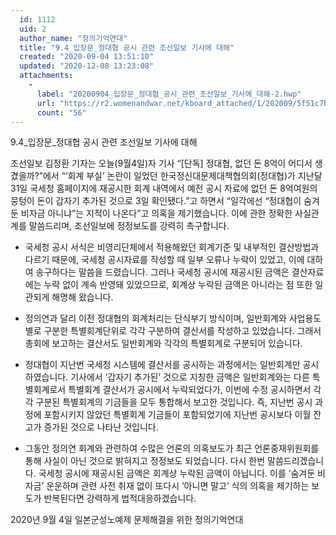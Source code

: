 ```yaml
---
  id: 1112
  uid: 2
  author_name: "정의기억연대"
  title: "9.4_입장문_정대협 공시 관련 조선일보 기사에 대해"
  created: "2020-09-04 13:51:10"
  updated: "2020-12-08 13:23:08"
  attachments: 
    - 
      label: "20200904_입장문_정대협_공시_관련_조선일보_기사에_대해-2.hwp"
      url: "https://r2.womenandwar.net/kboard_attached/1/202009/5f51c7bedd1ed1348469.hwp"
      count: "56"
---
```

9.4_입장문_정대협 공시 관련 조선일보 기사에 대해

조선일보 김정환 기자는 오늘(9월4일)자 기사 “\[단독\] 정대협, 없던 돈 8억이 어디서 생겼을까?”에서 “‘회계 부실’ 논란이 일었던 한국정신대문제대책협의회(정대협)가 지난달 31일 국세청 홈페이지에 재공시한 회계 내역에서 예전 공시 자료에 없던 돈 8억여원의 뭉텅이 돈이 갑자기 추가된 것으로 3일 확인됐다.”고 하면서 “일각에선 “정대협이 숨겨둔 비자금 아니냐”는 지적이 나온다”고 의혹을 제기했습니다. 
이에 관한 정확한 사실관계를 말씀드리며, 조선일보에 정정보도를 강력히 촉구합니다.

- 국세청 공시 서식은 비영리단체에서 적용해왔던 회계기준 및 내부적인 결산방법과 다르기 때문에, 국세청 공시자료를 작성할 때 일부 오류나 누락이 있었고, 이에 대하여 송구하다는 말씀을 드렸습니다. 그러나 국세청 공시에 재공시된 금액은 결산자료에는 누락 없이 계속 반영돼 있었으므로, 회계상 누락된 금액은 아니라는 점 또한 일관되게 해명해 왔습니다. 

- 정의연과 달리 이전 정대협의 회계처리는 단식부기 방식이며, 일반회계와 사업용도별로 구분한 특별회계단위로 각각 구분하여 결산서를 작성하고 있었습니다. 그래서 총회에 보고하는 결산서도 일반회계와 각각의 특별회계로 구분되어 있습니다. 

- 정대협이 지난번 국세청 시스템에 결산서를 공시하는 과정에서는 일반회계만 공시하였습니다. 기사에서 ‘갑자기 추가된’ 것으로 지칭한 금액은 일반회계와는 다른 특별회계로서 특별회계 결산서가 공시에서 누락되었다가, 이번에 수정 공시하면서 각각 구분된 특별회계의 기금들을 모두 통합해서 보고한 것입니다. 즉, 지난번 공시 과정에 포함시키지 않았던 특별회계 기금들이 포함되었기에 지난번 공시보다 이월 잔고가 증가된 것으로 나타난 것입니다. 

- 그동안 정의연 회계와 관련하여 수많은 언론의 의혹보도가 최근 언론중재위원회를 통해 사실이 아닌 것으로 밝혀지고 정정보도 되었습니다. 다시 한번 말씀드리겠습니다. 국세청 공시에 재공시된 금액은 회계상 누락된 금액이 아닙니다. 이를 ‘숨겨둔 비자금’ 운운하며 관련 사전 취재 없이 또다시 ‘아니면 말고’ 식의 의혹을 제기하는 보도가 반복된다면 강력하게 법적대응하겠습니다. 

2020년 9월 4일
일본군성노예제 문제해결을 위한 정의기억연대